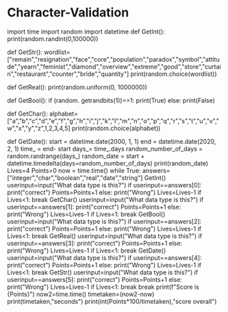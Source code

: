 # Character-Validation

import time
import random
import datetime
def GetInt():
  print(random.randint(0,100000))

def GetStr():
  wordlist=["remain","resignation","face","core","population","paradox","symbol","attitude","yearn","feminist","diamond","overview","extreme","good","store","curtain","restaurant","counter","bride","quantity"]
  print(random.choice(wordlist))

def GetReal():
  print(random.uniform(0, 1000000))

def GetBool():
  if (random. getrandbits(1))==1:
    print(True)
  else:
    print(False)

def GetChar():
  alphabet=["a","b","c","d","e","f","g","h","i","j","k","l","m","n","o","p","q","r","s","t","u","v","w","x","y","z",1,2,3,4,5]
  print(random.choice(alphabet))

def GetDate():
  start = datetime.date(2000, 1, 1)
  end = datetime.date(2020, 2, 1)
  time_ = end- start
  days_= time_.days
  random_number_of_days = random.randrange(days_)
  random_date = start + datetime.timedelta(days=random_number_of_days)
  print(random_date)
Lives=4
Points=0
now = time.time()
while True:
  answers=["integer","char","boolean","real","date","string"]
  GetInt()
  userinput=input("What data type is this?")
  if userinput==answers[0]:
    print("correct")
    Points=Points+1
  else:
    print("Wrong")
    Lives=Lives-1
    if Lives<1:
      break
  GetChar()
  userinput=input("What data type is this?")
  if userinput==answers[1]:
    print("correct")
    Points=Points+1
  else:
    print("Wrong")
    Lives=Lives-1
    if Lives<1:
      break
  GetBool()
  userinput=input("What data type is this?")
  if userinput==answers[2]:
    print("correct")
    Points=Points+1
  else:
    print("Wrong")
    Lives=Lives-1
    if Lives<1:
      break
  GetReal()
  userinput=input("What data type is this?")
  if userinput==answers[3]:
    print("correct")
    Points=Points+1
  else:
    print("Wrong")
    Lives=Lives-1
    if Lives<1:
      break
  GetDate()
  userinput=input("What data type is this?")
  if userinput==answers[4]:
    print("correct")
    Points=Points+1
  else:
    print("Wrong")
    Lives=Lives-1
    if Lives<1:
      break
  GetStr()
  userinput=input("What data type is this?")
  if userinput==answers[5]:
    print("correct")
    Points=Points+1
  else:
    print("Wrong")
    Lives=Lives-1
    if Lives<1:
      break
  break
print(f"Score is {Points}")
now2=time.time()
timetaken=(now2-now)
print(timetaken,"seconds")
print(int(Points*100/timetaken),"score overall")

